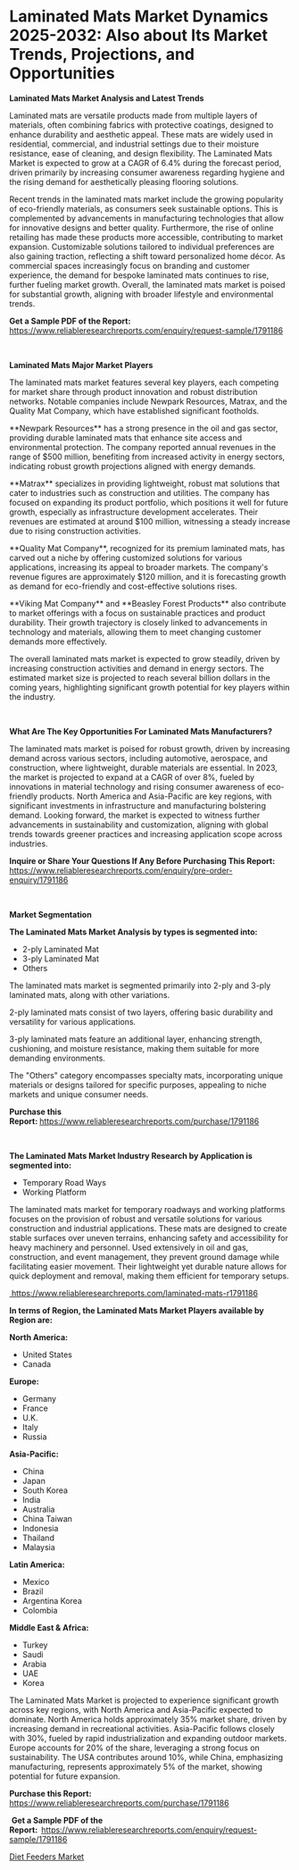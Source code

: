 <p><h1>Laminated Mats Market Dynamics 2025-2032: Also about Its Market Trends, Projections, and Opportunities</h1></p><p><strong>Laminated Mats Market Analysis and Latest Trends</strong></p>
<p><p>Laminated mats are versatile products made from multiple layers of materials, often combining fabrics with protective coatings, designed to enhance durability and aesthetic appeal. These mats are widely used in residential, commercial, and industrial settings due to their moisture resistance, ease of cleaning, and design flexibility. The Laminated Mats Market is expected to grow at a CAGR of 6.4% during the forecast period, driven primarily by increasing consumer awareness regarding hygiene and the rising demand for aesthetically pleasing flooring solutions.</p><p>Recent trends in the laminated mats market include the growing popularity of eco-friendly materials, as consumers seek sustainable options. This is complemented by advancements in manufacturing technologies that allow for innovative designs and better quality. Furthermore, the rise of online retailing has made these products more accessible, contributing to market expansion. Customizable solutions tailored to individual preferences are also gaining traction, reflecting a shift toward personalized home décor. As commercial spaces increasingly focus on branding and customer experience, the demand for bespoke laminated mats continues to rise, further fueling market growth. Overall, the laminated mats market is poised for substantial growth, aligning with broader lifestyle and environmental trends.</p></p>
<p><strong>Get a Sample PDF of the Report:&nbsp;</strong> <a href="https://www.reliableresearchreports.com/enquiry/request-sample/1791186?utm_campaign=2809&utm_medium=2&utm_source=Github&utm_content=ia&utm_term=09042025&utm_id=laminated-mats">https://www.reliableresearchreports.com/enquiry/request-sample/1791186</a></p>
<p>&nbsp;</p>
<p><strong>Laminated Mats Major Market Players</strong></p>
<p><p>The laminated mats market features several key players, each competing for market share through product innovation and robust distribution networks. Notable companies include Newpark Resources, Matrax, and the Quality Mat Company, which have established significant footholds.</p><p>**Newpark Resources** has a strong presence in the oil and gas sector, providing durable laminated mats that enhance site access and environmental protection. The company reported annual revenues in the range of $500 million, benefiting from increased activity in energy sectors, indicating robust growth projections aligned with energy demands.</p><p>**Matrax** specializes in providing lightweight, robust mat solutions that cater to industries such as construction and utilities. The company has focused on expanding its product portfolio, which positions it well for future growth, especially as infrastructure development accelerates. Their revenues are estimated at around $100 million, witnessing a steady increase due to rising construction activities.</p><p>**Quality Mat Company**, recognized for its premium laminated mats, has carved out a niche by offering customized solutions for various applications, increasing its appeal to broader markets. The company's revenue figures are approximately $120 million, and it is forecasting growth as demand for eco-friendly and cost-effective solutions rises.</p><p>**Viking Mat Company** and **Beasley Forest Products** also contribute to market offerings with a focus on sustainable practices and product durability. Their growth trajectory is closely linked to advancements in technology and materials, allowing them to meet changing customer demands more effectively.</p><p>The overall laminated mats market is expected to grow steadily, driven by increasing construction activities and demand in energy sectors. The estimated market size is projected to reach several billion dollars in the coming years, highlighting significant growth potential for key players within the industry.</p></p>
<p>&nbsp;</p>
<p><strong>What Are The Key Opportunities For Laminated Mats Manufacturers?</strong></p>
<p><p>The laminated mats market is poised for robust growth, driven by increasing demand across various sectors, including automotive, aerospace, and construction, where lightweight, durable materials are essential. In 2023, the market is projected to expand at a CAGR of over 8%, fueled by innovations in material technology and rising consumer awareness of eco-friendly products. North America and Asia-Pacific are key regions, with significant investments in infrastructure and manufacturing bolstering demand. Looking forward, the market is expected to witness further advancements in sustainability and customization, aligning with global trends towards greener practices and increasing application scope across industries.</p></p>
<p><strong>Inquire or Share Your Questions If Any Before Purchasing This Report:</strong> <a href="https://www.reliableresearchreports.com/enquiry/pre-order-enquiry/1791186?utm_campaign=2809&utm_medium=2&utm_source=Github&utm_content=ia&utm_term=09042025&utm_id=laminated-mats">https://www.reliableresearchreports.com/enquiry/pre-order-enquiry/1791186</a></p>
<p>&nbsp;</p>
<p><strong>Market Segmentation</strong></p>
<p><strong>The Laminated Mats Market Analysis by types is segmented into:</strong></p>
<p><ul><li>2-ply Laminated Mat</li><li>3-ply Laminated Mat</li><li>Others</li></ul></p>
<p><p>The laminated mats market is segmented primarily into 2-ply and 3-ply laminated mats, along with other variations. </p><p>2-ply laminated mats consist of two layers, offering basic durability and versatility for various applications. </p><p>3-ply laminated mats feature an additional layer, enhancing strength, cushioning, and moisture resistance, making them suitable for more demanding environments. </p><p>The "Others" category encompasses specialty mats, incorporating unique materials or designs tailored for specific purposes, appealing to niche markets and unique consumer needs.</p></p>
<p><strong>Purchase this Report:&nbsp;</strong><a href="https://www.reliableresearchreports.com/purchase/1791186?utm_campaign=2809&utm_medium=2&utm_source=Github&utm_content=ia&utm_term=09042025&utm_id=laminated-mats">https://www.reliableresearchreports.com/purchase/1791186</a></p>
<p>&nbsp;</p>
<p><strong>The Laminated Mats Market Industry Research by Application is segmented into:</strong></p>
<p><ul><li>Temporary Road Ways</li><li>Working Platform</li></ul></p>
<p><p>The laminated mats market for temporary roadways and working platforms focuses on the provision of robust and versatile solutions for various construction and industrial applications. These mats are designed to create stable surfaces over uneven terrains, enhancing safety and accessibility for heavy machinery and personnel. Used extensively in oil and gas, construction, and event management, they prevent ground damage while facilitating easier movement. Their lightweight yet durable nature allows for quick deployment and removal, making them efficient for temporary setups.</p></p>
<p><a href="https://www.reliableresearchreports.com/laminated-mats-r1791186?utm_campaign=2809&utm_medium=2&utm_source=Github&utm_content=ia&utm_term=09042025&utm_id=laminated-mats">&nbsp;https://www.reliableresearchreports.com/laminated-mats-r1791186</a></p>
<p><strong>In terms of Region, the Laminated Mats Market Players available by Region are:</strong></p>
<p>
    <p> <strong> North America: </strong>
        <ul>
            <li>United States</li>
            <li>Canada</li>
        </ul>
        </p> 
    <p> <strong> Europe: </strong>
        <ul>
            <li>Germany</li>
            <li>France</li>
            <li>U.K.</li>
            <li>Italy</li>
            <li>Russia</li>
        </ul>
        </p> 
    <p> <strong> Asia-Pacific: </strong>
        <ul>
            <li>China</li>
            <li>Japan</li>
            <li>South Korea</li>
            <li>India</li>
            <li>Australia</li>
            <li>China Taiwan</li>
            <li>Indonesia</li>
            <li>Thailand</li>
            <li>Malaysia</li>
        </ul>
        </p> 
    <p> <strong> Latin America: </strong>
        <ul>
            <li>Mexico</li>
            <li>Brazil</li>
            <li>Argentina Korea</li>
            <li>Colombia</li>
        </ul>
        </p> 
    <p> <strong> Middle East & Africa: </strong>
        <ul>
            <li>Turkey</li>
            <li>Saudi</li>
            <li>Arabia</li>
            <li>UAE</li>
            <li>Korea</li>
        </ul>
    </p>
    </p>
<p><p>The Laminated Mats Market is projected to experience significant growth across key regions, with North America and Asia-Pacific expected to dominate. North America holds approximately 35% market share, driven by increasing demand in recreational activities. Asia-Pacific follows closely with 30%, fueled by rapid industrialization and expanding outdoor markets. Europe accounts for 20% of the share, leveraging a strong focus on sustainability. The USA contributes around 10%, while China, emphasizing manufacturing, represents approximately 5% of the market, showing potential for future expansion.</p></p>
<p><strong>Purchase this Report: </strong><a href="https://www.reliableresearchreports.com/purchase/1791186?utm_campaign=2809&utm_medium=2&utm_source=Github&utm_content=ia&utm_term=09042025&utm_id=laminated-mats">https://www.reliableresearchreports.com/purchase/1791186</a></p>
<p>&nbsp;<strong>Get a Sample PDF of the Report:&nbsp;&nbsp;</strong><a href="https://www.reliableresearchreports.com/enquiry/request-sample/1791186?utm_campaign=2809&utm_medium=2&utm_source=Github&utm_content=ia&utm_term=09042025&utm_id=laminated-mats">https://www.reliableresearchreports.com/enquiry/request-sample/1791186</a></p>
<p><strong></strong></p>
<p><p><a href="https://github.com/vjorelaclliv/Market-Research-Report-List-1/blob/main/diet-feeders-market.md?utm_campaign=2809&utm_medium=2&utm_source=Github&utm_content=ia&utm_term=09042025&utm_id=laminated-mats">Diet Feeders Market</a></p></p>